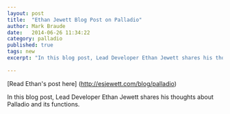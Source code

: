```yaml
---
layout: post
title:  "Ethan Jewett Blog Post on Palladio"
author: Mark Braude
date:   2014-06-26 11:34:22
category: palladio
published: true
tags: new
excerpt: "In this blog post, Lead Developer Ethan Jewett shares his thoughts about Palladio and its functions."
 
---
```


[Read Ethan's post here] (http://esjewett.com/blog/palladio)

In this blog post, Lead Developer Ethan Jewett shares his thoughts about Palladio and its functions.



